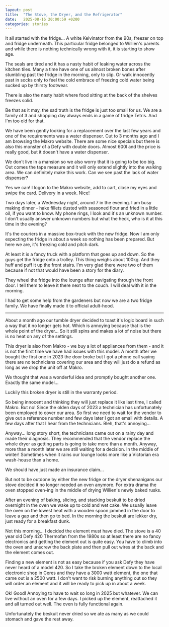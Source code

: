 ```yaml
---
layout: post
title:  "The Stove, the Dryer, and the Refrigerator"
date:   2025-08-16 20:00:59 +0200
categories: stories
---
```

It all started with the fridge... A white Kelvinator from the 90s, freezer on top and fridge underneath. This particular fridge belonged to Willien's parents and while there is nothing technically wrong with it, it is starting to show age.

The seals are tired and it has a nasty habit of leaking water across the kitchen tiles. Many a time have one of us almost broken bones after stumbling past the fridge in the morning, only to slip. Or walk innocently past in socks only to feel the cold embrace of freezing cold water being sucked up by thirsty footwear.

There is also the nasty habit where food sitting at the back of the shelves freezes solid.

Be that as it may, the sad truth is the fridge is just too small for us. We are a family of 3 and shopping day always ends in a game of fridge Tetris. And I'm too old for that.

We have been gently looking for a replacement over the last few years and one of the requirements was a water dispenser. Cut to 3 months ago and I am browsing the Makro website. There are some nice specials but there is also this monster of a Defy with double doors. Almost 600l and the price is really good, but it doesn't have a water dispenser.

We don't live in a mansion so we also worry that it is going to be too big. Out comes the tape measure and it will only extend slightly into the walking area. We can definitely make this work. Can we see past the lack of water dispenser?

Yes we can! I logon to the Makro website, add to cart, close my eyes and swipe the card. Delivery in a week. Nice!

Two days later, a Wednesday night, around 7 in the evening. I am busy making dinner - hake fillets dusted with seasoned flour and fried in a little oil, if you want to know. My phone rings, I look and it's an unknown number. I don't usually answer unknown numbers but what the heck, who is it at this time in the evening?

It's the couriers in a massive box-truck with the new fridge. Now I am only expecting the fridge in about a week so nothing has been prepared. But here we are, it's freezing cold and pitch dark.

At least it is a fancy truck with a platform that goes up and down. So the guys get the fridge onto a trolley. This thing weighs about 100kg. And they huff and puff it up the front stairs. I'm very glad there were two of them because if not that would have been a story for the diary.

They wheel the fridge into the lounge after navigating through the front door. I tell them to leave it there next to the couch. I will deal with it in the morning.

I had to get some help from the gardeners but now we are a two fridge family. We have finally made it to official adult-hood.

***

About a month ago our tumble dryer decided to toast it's logic board in such a way that it no longer gets hot. Which is annoying because that is the whole point of the dryer... So it still spins and makes a lot of noise but there is no heat on any of the settings. 

This dryer is also from Makro - we buy a lot of appliances from them - and it is not the first time we have had issues with this model. A month after we bought the first one in 2023 the door broke but I got a phone call saying there are no technicians covering our area and they will just do a refund as long as we drop the unit off at Makro.

We thought that was a wonderful idea and promptly bought another one. Exactly the same model...

Luckily this broken dryer is still in the warranty period.

So being innocent and thinking they will just replace it like last time, I called Makro. But no! Since the olden days of 2023 a technician has unfortunately been employed to cover our area. So first we need to wait for the vendor to give out a reference number and few days later I got an email with details. A few days after that I hear from the technicians. Bleh, that's annoying...

Anyway... long story short, the technicians came out on a rainy day and made their diagnosis. They recommended that the vendor replace the whole dryer as getting parts is going to take more than a month. Anyway, more than a month later we are still waiting for a decision. In the middle of winter! Sometimes when it rains our lounge looks more like a Victorian era wash-house than a home.

We should have just made an insurance claim...

But not to be outdone by either the new fridge or the dryer shenanigans our stove decided it no longer needed an oven anymore. For extra drama the oven stopped oven-ing in the middle of drying Willien's newly baked rusks.

After an evening of baking, slicing, and stacking beskuit to be dried overnight in the oven we wake up to cold and wet cake. We usually leave the oven on the lowest heat with a wooden spoon jammed in the door to leave a gap and then go to bed. In the morning the beskuit are lekker dry, just ready for a breakfast dunk.

Not this morning... I decided the element must have died. The stove is a 40 year old Defy 420 Thermofan from the 1980s so at least there are no fancy electronics and getting the element out is quite easy. You have to climb into the oven and unscrew the back plate and then pull out wires at the back and the element comes out.

Finding a new element is not as easy because if you ask Defy they have never heard of a model 420. So I take the broken element down to the local electronic shop in Ceres and they have a 3000 watt element, the one that came out is a 2500 watt. I don't want to risk burning anything out so they will order an element and it will be ready to pick up in about a week.

Ok! Good! Annoying to have to wait so long in 2025 but whatever. We can live without an oven for a few days. I picked up the element, reattached it and all turned out well. The oven is fully functional again.

Unfortunately the beskuit never dried so we ate as many as we could stomach and gave the rest away.

